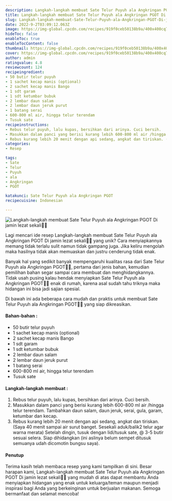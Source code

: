 ```yaml
---
description: Langkah-langkah membuat Sate Telur Puyuh ala Angkringan PGOT Di jamin lezat sekali"
title: Langkah-langkah membuat Sate Telur Puyuh ala Angkringan PGOT Di jamin lezat sekali
slug: Langkah-langkah-membuat-Sate-Telur-Puyuh-ala-Angkringan-PGOT-Di-jamin-lezat-sekali
date: 2022-9-2T03:09:12.063Z
image: https://img-global.cpcdn.com/recipes/919f0ceb50138b9a/400x400cq70/photo.jpg
hideToc: false
enableToc: true
enableTocContent: false
thumbnail: https://img-global.cpcdn.com/recipes/919f0ceb50138b9a/400x400cq70/photo.jpg
cover: https://img-global.cpcdn.com/recipes/919f0ceb50138b9a/400x400cq70/photo.jpg
author: admin
ratingvalue: 4.8
reviewcount: 124
recipeingredient:
- 50 butir telur puyuh
- 1 sachet kecap manis (optional)
- 2 sachet kecap manis Bango
- 1 sdt garam
- 1 sdt ketumbar bubuk
- 2 lembar daun salam
- 2 lembar daun jeruk purut
- 1 batang serai
- 600-800 ml air, hingga telur terendam
- Tusuk sate
recipeinstructions:
- Rebus telur puyuh, lalu kupas, bersihkan dari arinya. Cuci bersih.
- Masukkan dalam panci yang berisi kurang lebih 600-800 ml air /hingga telur terendam. Tambahkan daun salam, daun jeruk, serai, gula, garam, ketumbar dan kecap.
- Rebus kurang lebih 20 menit dengan api sedang, angkat dan tiriskan. (Saya 40 menit sampai air surut banget. Sesekali aduk/balik2 telur agar warna merata) Setelah dingin, tusuk dengan lidi/tusuk sate, @ 3-5 butir sesuai selera. Siap dihidangkan (ini aslinya belum sempet ditusuk semuanya udah dicomotin bungsu saya).
categories:
- Resep

tags:
- Sate
- Telur
- Puyuh
- ala
- Angkringan
- PGOT

katakunci: Sate Telur Puyuh ala Angkringan PGOT
recipecuisine: Indonesian

---
```


![Langkah-langkah membuat Sate Telur Puyuh ala Angkringan PGOT Di jamin lezat sekali👩‍🍳](https://img-global.cpcdn.com/recipes/919f0ceb50138b9a/400x400cq70/photo.jpg)

Lagi mencari ide resep Langkah-langkah membuat Sate Telur Puyuh ala Angkringan PGOT Di jamin lezat sekali👩‍🍳 yang unik? Cara menyiapkannya memang tidak terlalu sulit namun tidak gampang juga. Jika keliru mengolah maka hasilnya tidak akan memuaskan dan justru cenderung tidak enak.

Banyak hal yang sedikit banyak mempengaruhi kualitas rasa dari Sate Telur Puyuh ala Angkringan PGOT👩‍🍳, pertama dari jenis bahan, kemudian pemilihan bahan segar sampai cara membuat dan menghidangkannya. Tidak usah pusing kalau hendak menyiapkan Sate Telur Puyuh ala Angkringan PGOT👩‍🍳 enak di rumah, karena asal sudah tahu triknya maka hidangan ini bisa jadi sajian spesial.

Di bawah ini ada beberapa cara mudah dan praktis untuk membuat Sate Telur Puyuh ala Angkringan PGOT👩‍🍳 yang siap dikreasikan.

<!--inarticleads1-->

#### Bahan-bahan :

- 50 butir telur puyuh
- 1 sachet kecap manis (optional)
- 2 sachet kecap manis Bango
- 1 sdt garam
- 1 sdt ketumbar bubuk
- 2 lembar daun salam
- 2 lembar daun jeruk purut
- 1 batang serai
- 600-800 ml air, hingga telur terendam
- Tusuk sate

<!--inarticleads2-->

#### Langkah-langkah membuat :

1. Rebus telur puyuh, lalu kupas, bersihkan dari arinya. Cuci bersih.
1. Masukkan dalam panci yang berisi kurang lebih 600-800 ml air /hingga telur terendam. Tambahkan daun salam, daun jeruk, serai, gula, garam, ketumbar dan kecap.
1. Rebus kurang lebih 20 menit dengan api sedang, angkat dan tiriskan. (Saya 40 menit sampai air surut banget. Sesekali aduk/balik2 telur agar warna merata) Setelah dingin, tusuk dengan lidi/tusuk sate, @ 3-5 butir sesuai selera. Siap dihidangkan (ini aslinya belum sempet ditusuk semuanya udah dicomotin bungsu saya).

#### Penutup

Terima kasih telah membaca resep yang kami tampilkan di sini. Besar harapan kami, Langkah-langkah membuat Sate Telur Puyuh ala Angkringan PGOT Di jamin lezat sekali👩‍🍳 yang mudah di atas dapat membantu Anda menyiapkan hidangan yang enak untuk keluarga/teman maupun menjadi inspirasi bagi Anda yang berkeinginan untuk berjualan makanan. Semoga bermanfaat dan selamat mencoba!